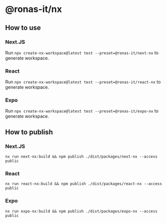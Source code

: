 # @ronas-it/nx

## How to use

### Next.JS

Run `npx create-nx-workspace@latest test --preset=@ronas-it/next-nx` to generate workspace.

### React

Run `npx create-nx-workspace@latest test --preset=@ronas-it/react-nx` to generate workspace.

### Expo

Run `npx create-nx-workspace@latest test --preset=@ronas-it/expo-nx` to generate workspace.

## How to publish

### Next.JS

```shell
nx run next-nx:build && npm publish ./dist/packages/next-nx --access public
```

### React

```shell
nx run react-nx:build && npm publish ./dist/packages/react-nx --access public
```

### Expo

```shell
nx run expo-nx:build && npm publish ./dist/packages/expo-nx --access public
```
